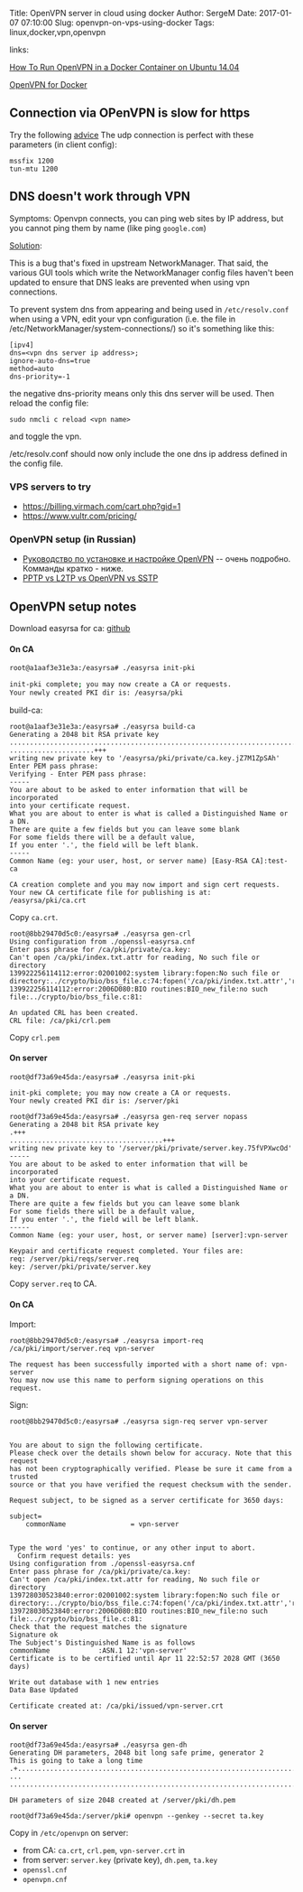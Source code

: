 Title: OpenVPN server in cloud using docker
Author: SergeM
Date: 2017-01-07 07:10:00
Slug: openvpn-on-vps-using-docker
Tags: linux,docker,vpn,openvpn


links:

[How To Run OpenVPN in a Docker Container on Ubuntu 14.04 ](https://www.digitalocean.com/community/tutorials/how-to-run-openvpn-in-a-docker-container-on-ubuntu-14-04)

[OpenVPN for Docker](https://github.com/kylemanna/docker-openvpn)


## Connection via OPenVPN is slow for https
Try the following [advice](https://forums.openvpn.net/viewtopic.php?t=21857)
The udp connection is perfect with these parameters (in client config):
```
mssfix 1200
tun-mtu 1200
```

## DNS doesn't work through VPN
Symptoms: Openvpn connects, you can ping web sites by IP address, but you cannot ping them by name (like ping `google.com`)

[Solution](https://bugs.launchpad.net/ubuntu/+source/openvpn/+bug/1211110):

This is a bug that's fixed in upstream NetworkManager. That said, the various GUI tools which write the NetworkManager config files haven't been updated to ensure that DNS leaks are prevented when using vpn connections.

To prevent system dns from appearing and being used in `/etc/resolv.conf` when using a VPN, edit your vpn configuration (i.e. the file in /etc/NetworkManager/system-connections/<vpn name>) so it's something like this:

```
[ipv4]
dns=<vpn dns server ip address>;
ignore-auto-dns=true
method=auto
dns-priority=-1
```

the negative dns-priority means only this dns server will be used.
Then reload the config file:
```
sudo nmcli c reload <vpn name>
```

and toggle the vpn.

/etc/resolv.conf should now only include the one dns ip address defined in the config file.



### VPS servers to try
* https://billing.virmach.com/cart.php?gid=1
* https://www.vultr.com/pricing/


### OpenVPN setup (in Russian)
* [Руководство по установке и настройке OpenVPN](https://habrahabr.ru/post/233971/) -- очень подробно. Комманды кратко - ниже.
* [PPTP vs L2TP vs OpenVPN vs SSTP](https://habrahabr.ru/post/191874/)


## OpenVPN setup notes

Download easyrsa for ca:
[github](https://github.com/OpenVPN/easy-rsa/releases)

#### On CA
```sh
root@a1aaf3e31e3a:/easyrsa# ./easyrsa init-pki

init-pki complete; you may now create a CA or requests.
Your newly created PKI dir is: /easyrsa/pki

```
build-ca:
```
root@a1aaf3e31e3a:/easyrsa# ./easyrsa build-ca
Generating a 2048 bit RSA private key
........................................................................................................................................................+++
.....................+++
writing new private key to '/easyrsa/pki/private/ca.key.jZ7M1ZpSAh'
Enter PEM pass phrase:
Verifying - Enter PEM pass phrase:
-----
You are about to be asked to enter information that will be incorporated
into your certificate request.
What you are about to enter is what is called a Distinguished Name or a DN.
There are quite a few fields but you can leave some blank
For some fields there will be a default value,
If you enter '.', the field will be left blank.
-----
Common Name (eg: your user, host, or server name) [Easy-RSA CA]:test-ca

CA creation complete and you may now import and sign cert requests.
Your new CA certificate file for publishing is at:
/easyrsa/pki/ca.crt

```

Copy `ca.crt`.

```shell
root@8bb29470d5c0:/easyrsa# ./easyrsa gen-crl
Using configuration from ./openssl-easyrsa.cnf
Enter pass phrase for /ca/pki/private/ca.key:
Can't open /ca/pki/index.txt.attr for reading, No such file or directory
139922256114112:error:02001002:system library:fopen:No such file or directory:../crypto/bio/bss_file.c:74:fopen('/ca/pki/index.txt.attr','r')
139922256114112:error:2006D080:BIO routines:BIO_new_file:no such file:../crypto/bio/bss_file.c:81:

An updated CRL has been created.
CRL file: /ca/pki/crl.pem

```

Copy `crl.pem`


#### On server
```
root@df73a69e45da:/easyrsa# ./easyrsa init-pki

init-pki complete; you may now create a CA or requests.
Your newly created PKI dir is: /server/pki

root@df73a69e45da:/easyrsa# ./easyrsa gen-req server nopass
Generating a 2048 bit RSA private key
.+++
......................................+++
writing new private key to '/server/pki/private/server.key.75fVPXwcOd'
-----
You are about to be asked to enter information that will be incorporated
into your certificate request.
What you are about to enter is what is called a Distinguished Name or a DN.
There are quite a few fields but you can leave some blank
For some fields there will be a default value,
If you enter '.', the field will be left blank.
-----
Common Name (eg: your user, host, or server name) [server]:vpn-server

Keypair and certificate request completed. Your files are:
req: /server/pki/reqs/server.req
key: /server/pki/private/server.key

```

Copy `server.req` to CA.

#### On CA
Import:
```
root@8bb29470d5c0:/easyrsa# ./easyrsa import-req /ca/pki/import/server.req vpn-server

The request has been successfully imported with a short name of: vpn-server
You may now use this name to perform signing operations on this request.

```
Sign:
```
root@8bb29470d5c0:/easyrsa# ./easyrsa sign-req server vpn-server


You are about to sign the following certificate.
Please check over the details shown below for accuracy. Note that this request
has not been cryptographically verified. Please be sure it came from a trusted
source or that you have verified the request checksum with the sender.

Request subject, to be signed as a server certificate for 3650 days:

subject=
    commonName                = vpn-server


Type the word 'yes' to continue, or any other input to abort.
  Confirm request details: yes
Using configuration from ./openssl-easyrsa.cnf
Enter pass phrase for /ca/pki/private/ca.key:
Can't open /ca/pki/index.txt.attr for reading, No such file or directory
139728030523840:error:02001002:system library:fopen:No such file or directory:../crypto/bio/bss_file.c:74:fopen('/ca/pki/index.txt.attr','r')
139728030523840:error:2006D080:BIO routines:BIO_new_file:no such file:../crypto/bio/bss_file.c:81:
Check that the request matches the signature
Signature ok
The Subject's Distinguished Name is as follows
commonName            :ASN.1 12:'vpn-server'
Certificate is to be certified until Apr 11 22:52:57 2028 GMT (3650 days)

Write out database with 1 new entries
Data Base Updated

Certificate created at: /ca/pki/issued/vpn-server.crt
```

#### On server


```
root@df73a69e45da:/easyrsa# ./easyrsa gen-dh
Generating DH parameters, 2048 bit long safe prime, generator 2
This is going to take a long time
.+...............................................................................................................................
...
......................................................................................................++*++*

DH parameters of size 2048 created at /server/pki/dh.pem

```

```
root@df73a69e45da:/server/pki# openvpn --genkey --secret ta.key
```

Copy in `/etc/openvpn` on server:
* from CA: `ca.crt`, `crl.pem`,  `vpn-server.crt` in  
* from server: `server.key` (private key), `dh.pem`, `ta.key`
* `openssl.cnf`
* `openvpn.cnf`
